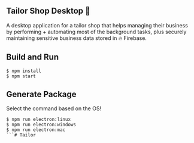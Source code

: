 ## Tailor Shop Desktop :tshirt:

A desktop application for a tailor shop that helps managing their business by performing + automating most of the background tasks, plus securely maintaining sensitive business data stored in :fire: Firebase.

## Build and Run

```console
$ npm install
$ npm start
```

## Generate Package

Select the command based on the OS!

```console
$ npm run electron:linux
$ npm run electron:windows
$ npm run electron:mac
```#   T a i l o r  
 